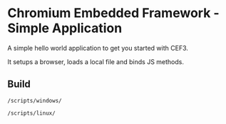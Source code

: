Chromium Embedded Framework - Simple Application
==============================================
A simple hello world application to get you started with CEF3.

It setups a browser, loads a local file and binds JS methods.

## Build
`/scripts/windows/`

`/scripts/linux/`